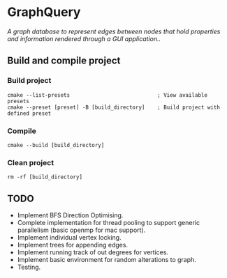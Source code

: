 # GraphQuery #
*A graph database to represent edges between nodes
that hold properties and information rendered through a GUI application..*

## Build and compile project


### Build project
```
cmake --list-presets                            ; View available presets
cmake --preset [preset] -B [build_directory]    ; Build project with defined preset
```
### Compile
```
cmake --build [build_directory]
```
### Clean project
```
rm -rf [build_directory]
```

## TODO
* Implement BFS Direction Optimising.
* Complete implementation for thread pooling to support generic parallelism (basic openmp for mac support).
* Implement individual vertex locking.
* Implement trees for appending edges.
* Implement running track of out degrees for vertices.
* Implement basic environment for random alterations to graph.
* Testing.
